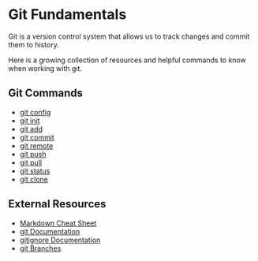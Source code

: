 # Git Fundamentals

Git is a version control system that allows us to track changes and commit them to history.

Here is a growing collection of resources and helpful commands to know when working with git.

## Git Commands
- [git config](./commands/config.md)
- [git init](./commands/init.md)
- [git add](./commands/add.md)
- [git commit](./commands/commit.md)
- [git remote](./commands/remote.md)
- [git push](./commands/push.md)
- [git pull](./commands/pull.md)
- [git status](./commands/status.md)
- [git clone](./commands/clone.md)

## External Resources
- [Markdown Cheat Sheet](https://www.markdownguide.org/cheat-sheet/)
- [git Documentation](https://git-scm.com/docs)
- [gitignore Documentation](https://git-scm.com/docs/gitignore)
- [git Branches](https://git-scm.com/book/en/v2/Git-Branching-Branches-in-a-Nutshell)
